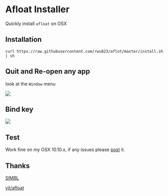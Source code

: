 # Afloat Installer
Quickly install `afloat` on OSX

## Installation
    curl https://raw.githubusercontent.com/rwu823/aflot/master/install.sh | sh

## Quit and Re-open any app
look at the `Window` menu

![](https://raw.githubusercontent.com/rwu823/aflot/master/screens/window-menu.png)

## Bind key
![](https://raw.githubusercontent.com/rwu823/aflot/master/screens/bind-key.png)


## Test
Work fine on my OSX 10.10.x, if any issues please [post](https://github.com/rwu823/afloat/issues/new) it.

## Thanks
[SIMBL](http://www.culater.net/software/SIMBL/SIMBL.php)

[vjt/afloat](https://github.com/vjt/afloat)
